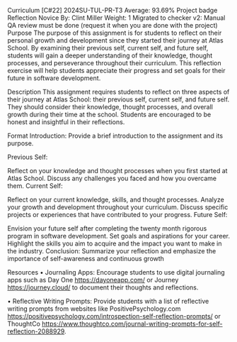 
Curriculum
[C#22] 2024SU-TUL-PR-T3
Average: 93.69%
Project badge
Reflection
 Novice
 By: Clint Miller
 Weight: 1
 Migrated to checker v2: 
 Manual QA review must be done (request it when you are done with the project)
Purpose
The purpose of this assignment is for students to reflect on their personal growth and development since they started their journey at Atlas School. By examining their previous self, current self, and future self, students will gain a deeper understanding of their knowledge, thought processes, and perseverance throughout their curriculum. This reflection exercise will help students appreciate their progress and set goals for their future in software development.

Description
This assignment requires students to reflect on three aspects of their journey at Atlas School: their previous self, current self, and future self. They should consider their knowledge, thought processes, and overall growth during their time at the school. Students are encouraged to be honest and insightful in their reflections.

Format
Introduction: Provide a brief introduction to the assignment and its purpose.

Previous Self:

Reflect on your knowledge and thought processes when you first started at Atlas School.
Discuss any challenges you faced and how you overcame them.
Current Self:

Reflect on your current knowledge, skills, and thought processes.
Analyze your growth and development throughout your curriculum.
Discuss specific projects or experiences that have contributed to your progress.
Future Self:

Envision your future self after completing the twenty month rigorous program in software development.
Set goals and aspirations for your career.
Highlight the skills you aim to acquire and the impact you want to make in the industry.
Conclusion: Summarize your reflection and emphasize the importance of self-awareness and continuous growth

Resources
• Journaling Apps: Encourage students to use digital journaling apps such as Day One https://dayoneapp.com/ or Journey https://journey.cloud/ to document their thoughts and reflections.

• Reflective Writing Prompts: Provide students with a list of reflective writing prompts from websites like PositivePsychology.com https://positivepsychology.com/introspection-self-reflection-prompts/ or ThoughtCo https://www.thoughtco.com/journal-writing-prompts-for-self-reflection-2088929.
